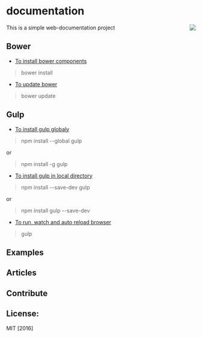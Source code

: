 # documentation
This is a simple web-documentation project
<img src="README.png" align="right" />

## Bower
- [To install bower components](http://bower.io/)
>bower install

- [To update bower](http://bower.io/)
>bower update


## Gulp
- [To install gulp globaly](https://github.com/gulpjs/gulp/blob/master/docs/getting-started.md)

>npm install --global gulp 

or

>npm install -g gulp

- [To install gulp in local directory](https://github.com/gulpjs/gulp/blob/master/docs/getting-started.md)

>npm install --save-dev gulp

or

>npm install gulp --save-dev

- [To run, watch and auto reload browser](https://github.com/gulpjs/gulp/blob/master/docs/getting-started.md)

>gulp


## Examples

## Articles

## Contribute

## License:
MIT [2016]
